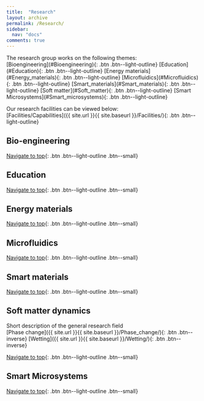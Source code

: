 ```yaml
---
title:  "Research"
layout: archive
permalink: /Research/
sidebar:
  nav: "docs"
comments: true
---
```

<a id="Top_of_page">
  The research group works on the following themes:<br>
  [Bioengineering](#Bioengineering){: .btn .btn--light-outline}
  [Education](#Education){: .btn .btn--light-outline}
  [Energy materials](#Energy_materials){: .btn .btn--light-outline}
  [Microfluidics](#Microfluidics){: .btn .btn--light-outline}
  [Smart_materials](#Smart_materials){: .btn .btn--light-outline}
  [Soft matter](#Soft_matter){: .btn .btn--light-outline}
  [Smart Microsystems](#Smart_microsystems){: .btn .btn--light-outline}
  
Our research facilities can be viewed below:<br>
  [Facilities/Capabilities]({{ site.url }}{{ site.baseurl }}/Facilities/){: .btn .btn--light-outline}
  
## Bio-engineering <a id="Bioengineering"> 
  [Navigate to top](#Top_of_page){: .btn .btn--light-outline .btn--small}

## Education <a id="Education">
  [Navigate to top](#Top_of_page){: .btn .btn--light-outline .btn--small}

## Energy materials <a id="Energy_materials">
  [Navigate to top](#Top_of_page){: .btn .btn--light-outline .btn--small}

## Microfluidics <a id="Microfluidics">
  [Navigate to top](#Top_of_page){: .btn .btn--light-outline .btn--small}

## Smart materials <a id="Smart_materials">
  [Navigate to top](#Top_of_page){: .btn .btn--light-outline .btn--small}

## Soft matter dynamics <a id="Soft_matter">
Short description of the general research field<br>
[Phase change]({{ site.url }}{{ site.baseurl }}/Phase_change/){: .btn .btn--inverse}
[Wetting]({{ site.url }}{{ site.baseurl }}/Wetting/){: .btn .btn--inverse}

[Navigate to top](#Top_of_page){: .btn .btn--light-outline .btn--small}

## Smart Microsystems <a id="Smart_microsystems">
[Navigate to top](#Top_of_page){: .btn .btn--light-outline .btn--small}

  

